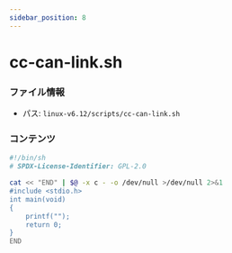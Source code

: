 ```yaml
---
sidebar_position: 8
---
```

# cc-can-link.sh

### ファイル情報

- パス: `linux-v6.12/scripts/cc-can-link.sh`

### コンテンツ

```sh
#!/bin/sh
# SPDX-License-Identifier: GPL-2.0

cat << "END" | $@ -x c - -o /dev/null >/dev/null 2>&1
#include <stdio.h>
int main(void)
{
	printf("");
	return 0;
}
END

```
